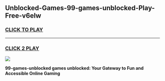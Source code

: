 
## Unblocked-Games-99-games-unblocked-Play-Free-v6elw
<h3>
<a href="https://premium76.site?title=99-games-unblocked&ref=19M">CLICK TO PLAY</a></h3>
<hr>

<h3>
<a href="https://premium76.site?title=99-games-unblocked&ref=19M">CLICK 2 PLAY</a>
  
</h3>

<a href="https://premium76.site?title=99-games-unblocked&ref=19M"><img src="https://clearcache.store/games.png"></a>


**99-games-unblocked games unblocked: Your Gateway to Fun and Accessible Online Gaming**
